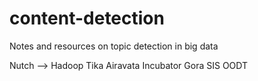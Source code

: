 # content-detection
Notes and resources on topic detection in big data


Nutch --> Hadoop
Tika
Airavata
Incubator
Gora
SIS
OODT

